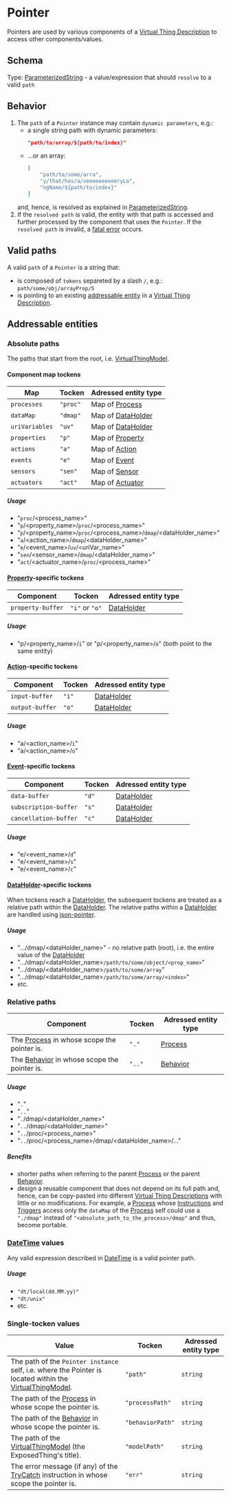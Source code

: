 # Pointer
Pointers are used by various components of a [Virtual Thing Description][vtd] to access other components/values.

<!-- TODO: There are multiple mentions of tocken. You meant token? or maybe acronym, shortcut? -->

## Schema
Type: [ParameterizedString] - a value/expression that should `resolve` to a valid `path`

## Behavior

1. The `path` of a `Pointer` instance may contain `dynamic parameters`, e.g.:  
    - a single string path with dynamic parameters:
        ```JSON
        "path/to/array/${path/to/index}"
        ```
    - ...or an array:
        ```JSON
        [
            "path/to/some/arra",
            "y/that/has/a/veeeeeeeeeeryLo",
            "ngName/${path/to/index}"
        ]
        ```    
    and, hence, is resolved as explained in [ParameterizedString].
2. If the `resolved path` is valid, the entity with that path is accessed and further processed by the component that uses the `Pointer`. If the `resolved path` is invalid, a [fatal error][fatal] occurs.

## Valid paths

A valid `path` of a `Pointer` is a string that:
- is composed of `tokens` separeted by a slash `/`, e.g.:  
    `path/some/obj/arrayProp/5`
- is pointing to an existing [addressable entity](#Addressable-entities) in a [Virtual Thing Description][vtd].

## Addressable entities

### Absolute paths
The paths that start from the root, i.e. [VirtualThingModel].
#### Component map tockens
|Map|Tocken|Adressed entity type|
|-|-|-|
|`processes`| `"proc"` |Map of [Process]|
|`dataMap`| `"dmap"` |Map of [DataHolder]|
|`uriVariables`| `"uv"` |Map of [DataHolder]|
|`properties`| `"p"` |Map of [Property]|
|`actions`| `"a"` |Map of [Action]|
|`events`| `"e"` |Map of [Event]|
|`sensors`| `"sen"` |Map of [Sensor]|
|`actuators`| `"act"` |Map of [Actuator]|

##### Usage
- "`proc`/<process_name>"
- "`p`/<property_name>/`proc`/<process_name>"
- "`p`/<property_name>/`proc`/<process_name>/`dmap`/<dataHolder_name>"
- "`a`/<action_name>/`dmap`/<dataHolder_name>"
- "`e`/<event_name>/`uv`/<uriVar_name>"
- "`sen`/<sensor_name>/`dmap`/<dataHolder_name>"
- "`act`/<actuator_name>/`proc`/<process_name>"

#### [Property]-specific tockens
|Component|Tocken|Adressed entity type|
|-|-|-|
|`property-buffer`| `"i"` or `"o"` |[DataHolder]|

##### Usage
- "p/<property_name>/`i`" or "p/<property_name>/`o`" (both point to the same entity)

#### [Action]-specific tockens
|Component|Tocken|Adressed entity type|
|-|-|-|
|`input-buffer`| `"i"` |[DataHolder]|
|`output-buffer`| `"o"` |[DataHolder]|

##### Usage
- "a/<action_name>/`i`"
- "a/<action_name>/`o`"

#### [Event]-specific tockens
|Component|Tocken|Adressed entity type|
|-|-|-|
|`data-buffer`| `"d"` |[DataHolder]|
|`subscription-buffer`| `"s"` |[DataHolder]|
|`cancellation-buffer`| `"c"` |[DataHolder]|

##### Usage
- "e/<event_name>/`d`"
- "e/<event_name>/`s`"
- "e/<event_name>/`c`"

#### [DataHolder]-specific tockens
When tockens reach a [DataHolder], the subsequent tockens are treated as a relative path within the [DataHolder].
The relative paths within a [DataHolder] are handled using [json-pointer].
##### Usage
- ".../dmap/<dataHolder_name>" - no relative path (root), i.e. the entire value of the [DataHolder]
- ".../dmap/<dataHolder_name>`/path/to/some/object/<prop_name>`"
- ".../dmap/<dataHolder_name>`/path/to/some/array`"
- ".../dmap/<dataHolder_name>`/path/to/some/array/<index>`"
- etc.


### Relative paths
|Component|Tocken|Adressed entity type|
|-|-|-|
|The [Process] in whose scope the pointer is.| `"."` |[Process]|
|The [Behavior] in whose scope the pointer is.| `".."` |[Behavior]|

##### Usage
- "`.`"
- "`..`"
- "`.`/dmap/<dataHolder_name>"
- "`..`/dmap/<dataHolder_name>"
- "`..`/proc/<process_name>"
- "`..`/proc/<process_name>/dmap/<dataHolder_name>/..."

##### Benefits
- shorter paths when referring to the parent [Process] or the parent [Behavior].
- design a reusable component that does not depend on its full path and, hence, can be copy-pasted into different [Virtual Thing Descriptions][vtd] with little or no modifications. For example, a [Process] whose [Instructions][Instruction] and [Triggers][Trigger] access only the `dataMap` of the [Process] self could use a `"./dmap"` instead of `"<absolute_path_to_the_process>/dmap"` and thus, become portable.

### [DateTime] values
Any valid expression described in [DateTime] is a valid pointer path. 
 
##### Usage
- `"dt/local(dd.MM.yy)"`
- `"dt/unix"`
- etc.

### Single-tocken values

|Value|Tocken|Adressed entity type|
|-|-|-|
|The path of the `Pointer instance` self, i.e. where the Pointer is located within the [VirtualThingModel].| `"path"` |`string`|
|The path of the [Process] in whose scope the pointer is.| `"processPath"` |`string`|
|The path of the [Behavior] in whose scope the pointer is.| `"behaviorPath"` |`string`|
|The path of the [VirtualThingModel] (the ExposedThing's title).| `"modelPath"` |`string`|
|The error message (if any) of the [TryCatch] instruction in whose scope the pointer is.| `"err"` |`string`|

[json-pointer]: https://www.npmjs.com/package/json-pointer

[VirtualThingModel]: ../main_components/VirtualThingModel.md
[Process]: ../main_components/Process.md
[DataHolder]: ../main_components/DataHolder.md
[Property]: ../main_components/Property.md
[Action]: ../main_components/Action.md
[Event]: ../main_components/Event.md
[Sensor]: ../main_components/Sensor.md
[Actuator]: ../main_components/Actuator.md
[fatal]: ../LogsAndErrors.md#Fatal-Errors
[vtd]: ../Definitions.md#Virtual-Thing-Description
[ParameterizedString]: ParameterizedString.md

[Instruction]: ../instructions/Instruction.md
[TryCatch]: ../instructions/TryCatch.md

[DateTime]: DateTime.md
[Trigger]: Trigger.md

[Behavior]: ../Definitions.md#Component-With-Behavior-and-Behavior